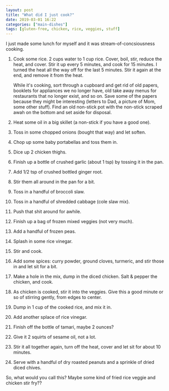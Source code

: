 ```yaml
---
layout: post
title: "What did I just cook?"
date: 2019-03-01 16:22
categories: ["main-dishes"]
tags: [gluten-free, chicken, rice, veggies, stuff]
---
```

I just made some lunch for myself and it was stream-of-concsiousness cooking.


1. Cook some rice. 2 cups water to 1 cup rice. Cover, boil, stir, reduce the heat, and cover. Stir it up every 5 minutes, and cook for 15 minutes. I turned the heat all the way off for the last 5 minutes. Stir it again at the end, and remove it from the heat.

   While it's cooking, sort through a cupboard and get rid of old papers, booklets for appliances we no longer have, old take away menus for restaurants that no longer exist, and so on. Save some of the papers because they might be interesting (letters to Dad, a picture of Mom, some other stuff). Find an old non-stick pot with the non-stick scraped awah on the bottom and set aside for disposal.

1. Heat some oil in a big skillet (a non-stick if you have a good one).

1. Toss in some chopped onions (bought that way) and let soften.

1. Chop up some baby portabellas and toss them in.

1. Dice up 2 chicken thighs.

1. Finish up a bottle of crushed garlic (about 1 tsp) by tossing it in the pan.

1. Add 1/2 tsp of crushed bottled ginger root.

1. Stir them all around in the pan for a bit.

1. Toss in a handful of broccoli slaw.

1. Toss in a handful of shredded cabbage (cole slaw mix).

1. Push that shit around for awhile.

1. Finish up a bag of frozen mixed veggies (not very much).

1. Add a handful of frozen peas.

1. Splash in some rice vinegar.

1. Stir and cook.

1. Add some spices: curry powder, ground cloves, turmeric, and stir those in and let sit for a bit.

1. Make a hole in the mix, dump in the diced chicken. Salt & pepper the chicken, and cook.

1. As chicken is cooked, stir it into the veggies. Give this a good minute or so of stirring gently, from edges to center.

1. Dump in 1 cup of the cooked rice, and mix it in.

1. Add another splace of rice vinegar.

1. Finish off the bottle of tamari, maybe 2 ounces?

1. Give it 2 squirts of sesame oil, not a lot.

1. Stir it all together again, turn off the heat, cover and let sit for about 10 minutes.

1. Serve with a handful of dry roasted peanuts and a sprinkle of dried diced chives.

So, what would you call this? Maybe some kind of fried rice veggie and chicken stir fry??
